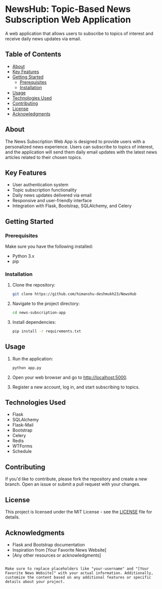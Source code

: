 # NewsHub: Topic-Based News Subscription Web Application

A web application that allows users to subscribe to topics of interest and receive daily news updates via email.

## Table of Contents

- [About](#about)
- [Key Features](#key-features)
- [Getting Started](#getting-started)
  - [Prerequisites](#prerequisites)
  - [Installation](#installation)
- [Usage](#usage)
- [Technologies Used](#technologies-used)
- [Contributing](#contributing)
- [License](#license)
- [Acknowledgments](#acknowledgments)

## About

The News Subscription Web App is designed to provide users with a personalized news experience. Users can subscribe to topics of interest, and the application will send them daily email updates with the latest news articles related to their chosen topics.

## Key Features

- User authentication system
- Topic subscription functionality
- Daily news updates delivered via email
- Responsive and user-friendly interface
- Integration with Flask, Bootstrap, SQLAlchemy, and Celery

## Getting Started

### Prerequisites

Make sure you have the following installed:

- Python 3.x
- pip

### Installation

1. Clone the repository:

   ```bash
   git clone https://github.com/himanshu-deshmukh23/NewsHub
   ```

2. Navigate to the project directory:

   ```bash
   cd news-subscription-app
   ```

3. Install dependencies:

   ```bash
   pip install -r requirements.txt
   ```

## Usage

1. Run the application:

   ```bash
   python app.py
   ```

2. Open your web browser and go to [http://localhost:5000](http://localhost:5000).

3. Register a new account, log in, and start subscribing to topics.

## Technologies Used

- Flask
- SQLAlchemy
- Flask-Mail
- Bootstrap
- Celery
- Redis
- WTForms
- Schedule

## Contributing

If you'd like to contribute, please fork the repository and create a new branch. Open an issue or submit a pull request with your changes.

## License

This project is licensed under the MIT License - see the [LICENSE](LICENSE) file for details.

## Acknowledgments

- Flask and Bootstrap documentation
- Inspiration from [Your Favorite News Website]
- [Any other resources or acknowledgments]

```

Make sure to replace placeholders like "your-username" and "[Your Favorite News Website]" with your actual information. Additionally, customize the content based on any additional features or specific details about your project.
